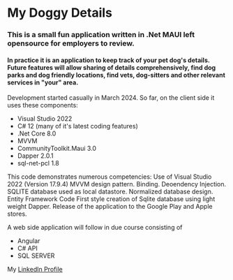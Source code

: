 # My Doggy Details
### This is a small fun application written in .Net MAUI left opensource for employers to review.
#### In practice it is an application to keep track of your pet dog's details.  Future features will allow sharing of details comprehensively, find dog parks and dog friendly locations, find vets, dog-sitters and other relevant services in "your" area.

Development started casually in March 2024.
So far, on the client side it uses these components:
+ Visual Studio 2022
+ C# 12 (many of it's latest coding features)
+ .Net Core 8.0
+ MVVM
+ CommunityToolkit.Maui 3.0
+ Dapper 2.0.1
+ sql-net-pcl 1.8

This code demonstrates numerous competencies:
Use of Visual Studio 2022 (Version 17.9.4)
MVVM design pattern.
Binding.
Deoendency Injection.
SQLITE database used as local datastore.
Normalized database design.
Entity Framework Code First style creation of Sqlite database using light weight Dapper.
Release of the application to the Google Play and Apple stores.

A web side application will follow in due course consisting of 
+ Angular 
+ C# API 
+ SQL SERVER 


My [LinkedIn Profile](https://www.linkedin.com/in/raymond-b-76779866/) 
